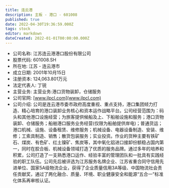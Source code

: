 ```yaml
---
title: 连云港
description: 主板 - 港口 - 601008
published: true
date: 2022-04-30T19:36:59.000Z
tags: stock
editor: markdown
dateCreated: 2022-01-01T00:00:00.000Z
---
```


- 公司名称: 江苏连云港港口股份有限公司
- 股票代码: 601008.SH
- 所在地: 江苏 - 连云港市
- 成立日期: 2001年10月15日
- 注册资本: 124,063.801万元
- 法定代表人: 丁锐
- 主营业务: 主营业务:港口货物装卸，仓储服务
- 公司官网: [www.jlpcl.com](www.jlpcl.com)
- 公司介绍: 公司是连云港市委市政府高度重视、重点支持，港口集团倾力打造、精心培育的港口装卸业务核心和资本运作战略平台。公司经营范围为：码头和其他港口设施经营；为旅客提供候船及上、下船舶设施和服务；港口货物装卸、仓储服务；船舶港口服务业务经营(仅限为船舶提供岸电)；普通货运；港口机械、设施、设备租赁、维修服务；机械设备、电器设备制造、安装、维修；工索具制造、销售；散货包装服务；实业投资。作业的货种主要有铁矿石、煤炭、有色矿、红土镍矿、焦炭等，其中氧化铝进口接卸份额稳占国内第一，同时在胶合板、机械设备领域打造了优质的服务品牌。通过多年的培养和积累，公司打造了一支熟悉港口运作、经验丰富的管理团队和一批具有实践经验的职工队伍。公司先后被评选为江苏服务名牌企业、江苏省重合同守信用先进单位、国家5A级物流企业，获得了企业质量信用3A等级、中国物流社会责任贡献奖，通过了两化融合、质量、环境、职业健康安全和能源“五合一”标准化体系再审核认证。


